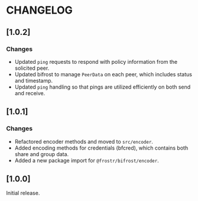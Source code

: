 # CHANGELOG

## [1.0.2]

### Changes

- Updated `ping` requests to respond with policy information from the solicited peer.
- Updated bifrost to manage `PeerData` on each peer, which includes status and timestamp.
- Updated `ping` handling so that pings are utilized efficiently on both send and receive.

## [1.0.1]

### Changes

- Refactored encoder methods and moved to `src/encoder`.
- Added encoding methods for credentials (bfcred), which contains both share and group data.
- Added a new package import for `@frostr/bifrost/encoder`.

## [1.0.0]

Initial release.

